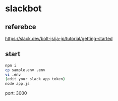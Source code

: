 # slackbot

## referebce

https://slack.dev/bolt-js/ja-jp/tutorial/getting-started

## start

```bash
npm i
cp sample.env .env
vi .env
(edit your slack app token)
node app.js
```

port: 3000
